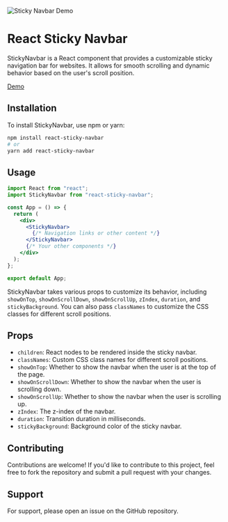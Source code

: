 ![Sticky Navbar Demo](../demo/assets/react-sticky-navbar-demo-clip.gif)

# React Sticky Navbar

StickyNavbar is a React component that provides a customizable sticky navigation bar for websites. It allows for smooth scrolling and dynamic behavior based on the user's scroll position.

[Demo](https://react-sticky-navbar-demo.vercel.app/)

## Installation

To install StickyNavbar, use npm or yarn:

```bash
npm install react-sticky-navbar
# or
yarn add react-sticky-navbar
```

## Usage

```jsx
import React from "react";
import StickyNavbar from "react-sticky-navbar";

const App = () => {
  return (
    <div>
      <StickyNavbar>
        {/* Navigation links or other content */}
      </StickyNavbar>
      {/* Your other components */}
    </div>
  );
};

export default App;
```

StickyNavbar takes various props to customize its behavior, including `showOnTop`, `showOnScrollDown`, `showOnScrollUp`, `zIndex`, `duration`, and `stickyBackground`. You can also pass `classNames` to customize the CSS classes for different scroll positions.

## Props

- `children`: React nodes to be rendered inside the sticky navbar.
- `classNames`: Custom CSS class names for different scroll positions.
- `showOnTop`: Whether to show the navbar when the user is at the top of the page.
- `showOnScrollDown`: Whether to show the navbar when the user is scrolling down.
- `showOnScrollUp`: Whether to show the navbar when the user is scrolling up.
- `zIndex`: The z-index of the navbar.
- `duration`: Transition duration in milliseconds.
- `stickyBackground`: Background color of the sticky navbar.

## Contributing

Contributions are welcome! If you'd like to contribute to this project, feel free to fork the repository and submit a pull request with your changes.

## Support

For support, please open an issue on the GitHub repository.
